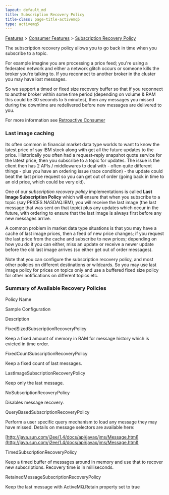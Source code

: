 ```yaml
---
layout: default_md
title: Subscription Recovery Policy 
title-class: page-title-activemq5
type: activemq5
---
```


[Features](features) > [Consumer Features](consumer-features) > [Subscription Recovery Policy](subscription-recovery-policy)


The subscription recovery policy allows you to go back in time when you subscribe to a topic.

For example imagine you are processing a price feed; you're using a federated network and either a network glitch occurs or someone kills the broker you're talking to. If you reconnect to another broker in the cluster you may have lost messages.

So we support a timed or fixed size recovery buffer so that if you reconnect to another broker within some time period (depending on volume & RAM this could be 30 seconds to 5 minutes), then any messages you missed during the downtime are redelivered before new messages are delivered to you.

For more information see [Retroactive Consumer](retroactive-consumer)

### Last image caching

Its often common in financial market data type worlds to want to know the latest price of say IBM stock along with get all the future updates to the price. Historically you often had a request-reply snapshot quote service for the latest price, then you subscribe to a topic for updates. The issue is the client then has 2 APIs / middlewares to deal with - often quite different things - plus you have an ordering issue (race condition) - the update could beat the last price request so you can get out of order (going back in time to an old price, which could be very old).

One of our _subscription recovery policy_ implementations is called **Last Image Subscription Policy** which will ensure that when you subscribe to a topic (say PRICES.NASDAQ.IBM), you will receive the last image (the last message that was sent on that topic) plus any updates which occur in the future, with ordering to ensure that the last image is always first before any new messages arrive.

A common problem in market data type situations is that you may have a cache of last image prices, then a feed of new price changes; if you request the last price from the cache and subscribe to new prices; depending on how you do it you can either, miss an update or receive a newer update before the old last image arrives (so either get out of order messages).

Note that you can configure the subscription recovery policy, and most other policies on different destinations or wildcards. So you may use last image policy for prices on topics only and use a buffered fixed size policy for other notifications on different topics etc.

### Summary of Available Recovery Policies

Policy Name

Sample Configuration

Description

FixedSizedSubscriptionRecoveryPolicy

<fixedSizedSubscriptionRecoveryPolicy maximumSize="1024"/>

Keep a fixed amount of memory in RAM for message history which is evicted in time order.

FixedCountSubscriptionRecoveryPolicy

<fixedCountSubscriptionRecoveryPolicy maximumSize="100"/>

Keep a fixed count of last messages.

LastImageSubscriptionRecoveryPolicy

<lastImageSubscriptionRecoveryPolicy/>

Keep only the last message.

NoSubscriptionRecoveryPolicy

<noSubscriptionRecoveryPolicy/>

Disables message recovery.

QueryBasedSubscriptionRecoveryPolicy

<queryBasedSubscriptionRecoveryPolicy query="JMSType = 'car' AND color = 'blue'"/>

Perform a user specific query mechanism to load any message they may have missed. Details on message selectors are available here:

[http://java.sun.com/j2ee/1.4/docs/api/javax/jms/Message.html](http://java.sun.com/j2ee/1.4/docs/api/javax/jms/Message.html)

TimedSubscriptionRecoveryPolicy

<timedSubscriptionRecoveryPolicy recoverDuration="60000" />

Keep a timed buffer of messages around in memory and use that to recover new subscriptions. Recovery time is in milliseconds.

RetainedMessageSubscriptionRecoveryPolicy

<retainedMessageSubscriptionRecoveryPolicy/>

Keep the last message with ActiveMQ.Retain property set to true

